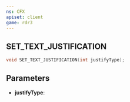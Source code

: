 ```yaml
---
ns: CFX
apiset: client
game: rdr3
---
```

## SET_TEXT_JUSTIFICATION

```c
void SET_TEXT_JUSTIFICATION(int justifyType);
```

## Parameters
* **justifyType**: 
